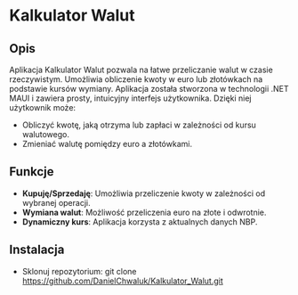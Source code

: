 # Kalkulator Walut

## Opis
Aplikacja Kalkulator Walut pozwala na łatwe przeliczanie walut w czasie rzeczywistym. Umożliwia obliczenie kwoty w euro lub złotówkach na podstawie kursów wymiany. Aplikacja została stworzona w technologii .NET MAUI i zawiera prosty, intuicyjny interfejs użytkownika. Dzięki niej użytkownik może:
- Obliczyć kwotę, jaką otrzyma lub zapłaci w zależności od kursu walutowego.
- Zmieniać walutę pomiędzy euro a złotówkami.

## Funkcje
- **Kupuję/Sprzedaję**: Umożliwia przeliczenie kwoty w zależności od wybranej operacji.
- **Wymiana walut**: Możliwość przeliczenia euro na złote i odwrotnie.
- **Dynamiczny kurs**: Aplikacja korzysta z aktualnych danych NBP.

## Instalacja
- Sklonuj repozytorium:
   git clone https://github.com/DanielChwaluk/Kalkulator_Walut.git
